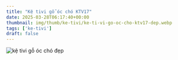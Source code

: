```yaml
---
title: "Kệ tivi gỗ óc chó KTV17"
date: 2025-03-28T06:17:40+00:00
thumbnail: img/thumb/ke-tivi/ke-ti-vi-go-oc-cho-ktv17-dep.webp
tags: ['ke-tivi']
draft: false
---
```

![kệ tivi gỗ óc chó đẹp](/img/ke-tivi/ktv17/ke-ti-vi-go-oc-cho-ktv17-1.webp)